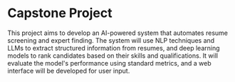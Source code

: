 # Capstone Project

This project aims to develop an AI-powered system that automates resume screening and expert finding. The system will use NLP techniques and LLMs to extract structured information from resumes, and deep learning models to rank candidates based on their skills and qualifications. It will evaluate the model's performance using standard metrics, and a web interface will be developed for user input.
